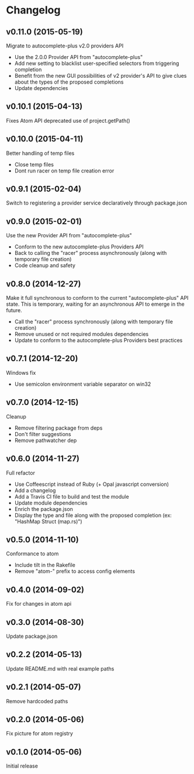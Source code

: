 # Changelog

## v0.11.0 (2015-05-19)
Migrate to autocomplete-plus v2.0 providers API

* Use the 2.0.0 Provider API from "autocomplete-plus"
* Add new setting to blacklist user-specified selectors from triggering completion
* Benefit from the new GUI possibilities of v2 provider's API to give clues about the types of the proposed completions
* Update dependencies

## v0.10.1 (2015-04-13)
Fixes Atom API deprecated use of project.getPath()

## v0.10.0 (2015-04-11)
Better handling of temp files

* Close temp files
* Dont run racer on temp file creation error

## v0.9.1 (2015-02-04)
Switch to registering a provider service declaratively through package.json

## v0.9.0 (2015-02-01)
Use the new Provider API from "autocomplete-plus"

* Conform to the new autocomplete-plus Providers API
* Back to calling the "racer" process asynchronously (along with temporary file creation)
* Code cleanup and safety

## v0.8.0 (2014-12-27)
Make it full synchronous to conform to the current "autocomplete-plus" API state.
This is temporary, waiting for an asynchronous API to emerge in the future.

* Call the "racer" process synchronously (along with temporary file creation)
* Remove unused or not required modules dependencies
* Update to conform to the autocomplete-plus Providers best practices

## v0.7.1 (2014-12-20)
Windows fix

* Use semicolon environment variable separator on win32

## v0.7.0 (2014-12-15)
Cleanup

* Remove filtering package from deps
* Don't filter suggestions
* Remove pathwatcher dep

## v0.6.0 (2014-11-27)
Full refactor

* Use Coffeescript instead of Ruby (+ Opal javascript conversion)
* Add a changelog
* Add a Travis CI file to build and test the module
* Update module dependencies
* Enrich the package.json
* Display the type and file along with the proposed completion (ex: "HashMap Struct (map.rs)")

## v0.5.0 (2014-11-10)
Conformance to atom

* Include tilt in the Rakefile
* Remove "atom-" prefix to access config elements

## v0.4.0 (2014-09-02)
Fix for changes in atom api

## v0.3.0 (2014-08-30)
Update package.json

## v0.2.2 (2014-05-13)
Update README.md with real example paths

## v0.2.1 (2014-05-07)
Remove hardcoded paths

## v0.2.0 (2014-05-06)
Fix picture for atom registry

## v0.1.0 (2014-05-06)
Initial release
